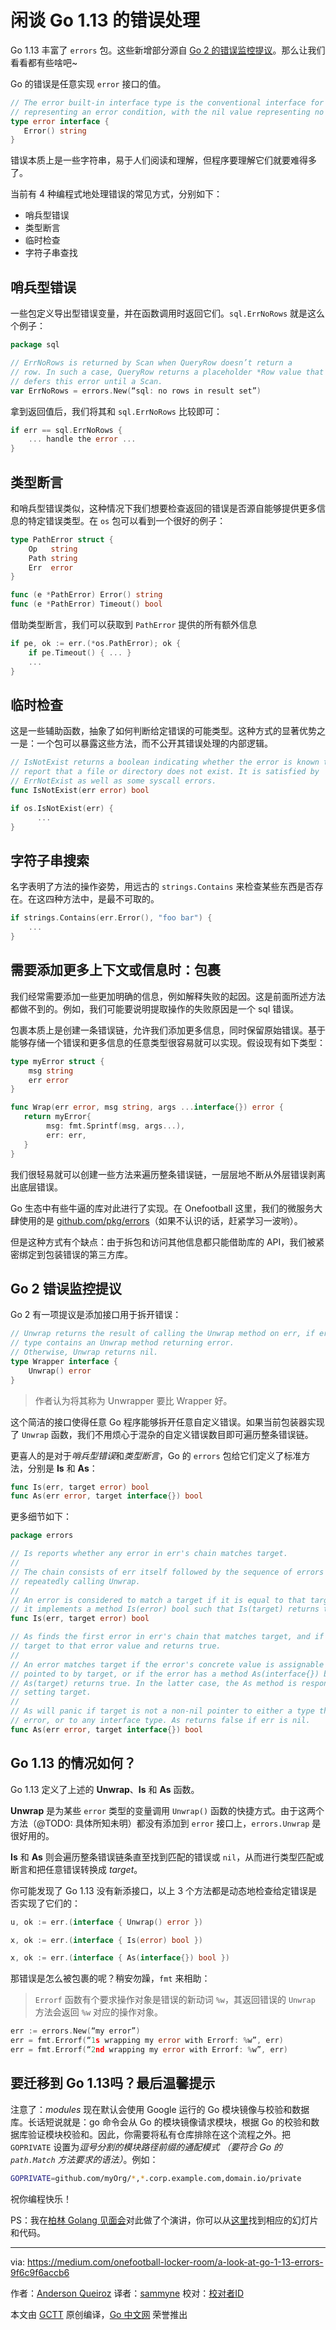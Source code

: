 # 闲谈 Go 1.13 的错误处理

Go 1.13 丰富了 `errors` 包。这些新增部分源自 [Go 2 的错误监控提议](https://go.googlesource.com/proposal/+/master/design/29934-error-values.md)。那么让我们看看都有些啥吧~

Go 的错误是任意实现 `error` 接口的值。

```go
// The error built-in interface type is the conventional interface for
// representing an error condition, with the nil value representing no error.
type error interface {
   Error() string
}
```

错误本质上是一些字符串，易于人们阅读和理解，但程序要理解它们就要难得多了。

当前有 4 种编程式地处理错误的常见方式，分别如下：
- 哨兵型错误
- 类型断言
- 临时检查
- 字符子串查找

## 哨兵型错误
一些包定义导出型错误变量，并在函数调用时返回它们。`sql.ErrNoRows` 就是这么个例子：

```go
package sql

// ErrNoRows is returned by Scan when QueryRow doesn’t return a
// row. In such a case, QueryRow returns a placeholder *Row value that
// defers this error until a Scan.
var ErrNoRows = errors.New(“sql: no rows in result set”)
```

拿到返回值后，我们将其和 `sql.ErrNoRows` 比较即可：

```go
if err == sql.ErrNoRows {
    ... handle the error ...
}
```

## 类型断言
和哨兵型错误类似，这种情况下我们想要检查返回的错误是否源自能够提供更多信息的特定错误类型。在 `os` 包可以看到一个很好的例子：

```go
type PathError struct {
    Op   string
    Path string
    Err  error
}

func (e *PathError) Error() string
func (e *PathError) Timeout() bool
```

借助类型断言，我们可以获取到 `PathError` 提供的所有额外信息

```go
if pe, ok := err.(*os.PathError); ok {
    if pe.Timeout() { ... }
    ...
}
```

## 临时检查
这是一些辅助函数，抽象了如何判断给定错误的可能类型。这种方式的显著优势之一是：一个包可以暴露这些方法，而不公开其错误处理的内部逻辑。

```go
// IsNotExist returns a boolean indicating whether the error is known to
// report that a file or directory does not exist. It is satisfied by
// ErrNotExist as well as some syscall errors.
func IsNotExist(err error) bool

if os.IsNotExist(err) {
      ...
}
```

## 字符子串搜索
名字表明了方法的操作姿势，用远古的 `strings.Contains` 来检查某些东西是否存在。在这四种方法中，是最不可取的。

```go
if strings.Contains(err.Error(), "foo bar") {
    ...
}
```

## 需要添加更多上下文或信息时：包裹
我们经常需要添加一些更加明确的信息，例如解释失败的起因。这是前面所述方法都做不到的。例如，我们可能要说明提取操作的失败原因是一个 sql 错误。

包裹本质上是创建一条错误链，允许我们添加更多信息，同时保留原始错误。基于能够存储一个错误和更多信息的任意类型很容易就可以实现。假设现有如下类型：

```go
type myError struct {
    msg string
    err error
}

func Wrap(err error, msg string, args ...interface{}) error {
   return myError{
        msg: fmt.Sprintf(msg, args...),
        err: err,
   }
}
```

我们很轻易就可以创建一些方法来遍历整条错误链，一层层地不断从外层错误剥离出底层错误。

Go 生态中有些牛逼的库对此进行了实现。在 Onefootball 这里，我们的微服务大肆使用的是 [github.com/pkg/errors](https://github.com/pkg/errors)（如果不认识的话，赶紧学习一波哟）。

但是这种方式有个缺点：由于拆包和访问其他信息都只能借助库的 API，我们被紧密绑定到包装错误的第三方库。

## Go 2 错误监控提议
Go 2 有一项提议是添加接口用于拆开错误：

```go
// Unwrap returns the result of calling the Unwrap method on err, if err’s
// type contains an Unwrap method returning error.
// Otherwise, Unwrap returns nil.
type Wrapper interface {
    Unwrap() error
}
```

> 作者认为将其称为 Unwrapper 要比 Wrapper 好。

这个简洁的接口使得任意 Go 程序能够拆开任意自定义错误。如果当前包装器实现了 `Unwrap` 函数，我们不用烦心于混杂的自定义错误数目即可遍历整条错误链。

更喜人的是对于*哨兵型错误*和*类型断言*，Go 的 `errors` 包给它们定义了标准方法，分别是 **Is** 和 **As**：

```go
func Is(err, target error) bool
func As(err error, target interface{}) bool
```

更多细节如下：

```go
package errors

// Is reports whether any error in err's chain matches target.
//
// The chain consists of err itself followed by the sequence of errors obtained by
// repeatedly calling Unwrap.
//
// An error is considered to match a target if it is equal to that target or if
// it implements a method Is(error) bool such that Is(target) returns true.
func Is(err, target error) bool

// As finds the first error in err's chain that matches target, and if so, sets
// target to that error value and returns true.
//
// An error matches target if the error's concrete value is assignable to the value
// pointed to by target, or if the error has a method As(interface{}) bool such that
// As(target) returns true. In the latter case, the As method is responsible for
// setting target.
//
// As will panic if target is not a non-nil pointer to either a type that implements
// error, or to any interface type. As returns false if err is nil.
func As(err error, target interface{}) bool
```

## Go 1.13 的情况如何？
Go 1.13 定义了上述的 **Unwrap**、**Is** 和 **As** 函数。

**Unwrap** 是为某些 `error` 类型的变量调用 `Unwrap()` 函数的快捷方式。由于这两个方法（@TODO: 具体所知未明）都没有添加到 `error` 接口上，`errors.Unwrap` 是很好用的。

**Is** 和 **As** 则会遍历整条错误链条直至找到匹配的错误或 `nil`，从而进行类型匹配或断言和把任意错误转换成 *target*。

你可能发现了 Go 1.13 没有新添接口，以上 3 个方法都是动态地检查给定错误是否实现了它们的：

```go
u, ok := err.(interface { Unwrap() error })

x, ok := err.(interface { Is(error) bool })

x, ok := err.(interface { As(interface{}) bool })
```

那错误是怎么被包裹的呢？稍安勿躁，`fmt` 来相助：

> `Errorf` 函数有个要求操作对象是错误的新动词 `%w`，其返回错误的 `Unwrap` 方法会返回 `%w` 对应的操作对象。

```go
err := errors.New(“my error”)
err = fmt.Errorf(“1s wrapping my error with Errorf: %w”, err)
err = fmt.Errorf(“2nd wrapping my error with Errorf: %w”, err)
```

## 要迁移到 Go 1.13吗？最后温馨提示
注意了：*modules* 现在默认会使用 Google 运行的 Go 模块镜像与校验和数据库。长话短说就是：go 命令会从 Go 的模块镜像请求模块，根据 Go 的校验和数据库验证模块校验和。因此，你需要将私有仓库排除在这个流程之外。把 `GOPRIVATE` 设置为*逗号分割的模块路径前缀的通配模式 （要符合 Go 的 `path.Match` 方法要求的语法）*。例如：

```bash
GOPRIVATE=github.com/myOrg/*,*.corp.example.com,domain.io/private
```

祝你编程快乐！

PS：我在[柏林 Golang 见面会](https://www.meetup.com/golang-users-berlin/events/259188830/)对此做了个演讲，你可以从[这里](https://github.com/AndersonQ/go1_13_errors)找到相应的幻灯片和代码。

---

via: https://medium.com/onefootball-locker-room/a-look-at-go-1-13-errors-9f6c9f6accb6

作者：[Anderson Queiroz](https://medium.com/@AndersonQ)
译者：[sammyne](https://github.com/sammyne)
校对：[校对者ID](https://github.com/校对者ID)

本文由 [GCTT](https://github.com/studygolang/GCTT) 原创编译，[Go 中文网](https://studygolang.com/) 荣誉推出